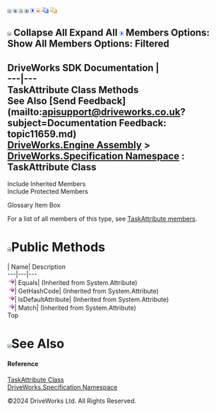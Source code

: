 ![](dotnetimages/collapse.gif) ![](dotnetimages/expand.gif) ![](dotnetimages/collapse.gif) ![](dotnetimages/expand.gif) ![](dotnetimages/drpdown.gif) ![](dotnetimages/drpdown_orange.gif) ![](dotnetimages/copycode.gif) ![](dotnetimages/copycodeHighlight.gif)

![](dotnetimages/collapse.gif) Collapse All Expand All ![](dotnetimages/drpdown.gif) Members Options: Show All  Members Options: Filtered   
---  
DriveWorks SDK Documentation  |   
---|---  
TaskAttribute Class Methods   
See Also [Send Feedback](mailto:apisupport@driveworks.co.uk?subject=Documentation Feedback: topic11659.md)  
[DriveWorks.Engine Assembly](topic2156.md) > [DriveWorks.Specification Namespace](topic10764.md) : TaskAttribute Class  
---  
  
Include Inherited Members    
Include Protected Members    


Glossary Item Box

For a list of all members of this type, see [TaskAttribute members](topic11660.md).

# ![](dotnetimages/collapse.gif)Public Methods

| Name| Description  
---|---|---  
![Public Method](dotnetimages/publicMethod.gif)| Equals|  (Inherited from System.Attribute)  
![Public Method](dotnetimages/publicMethod.gif)| GetHashCode|  (Inherited from System.Attribute)  
![Public Method](dotnetimages/publicMethod.gif)| IsDefaultAttribute|  (Inherited from System.Attribute)  
![Public Method](dotnetimages/publicMethod.gif)| Match|  (Inherited from System.Attribute)  
Top

# ![](dotnetimages/collapse.gif)See Also

#### Reference

[TaskAttribute Class](topic11659.md)   
[DriveWorks.Specification Namespace](topic10764.md)

©2024 DriveWorks Ltd. All Rights Reserved.
